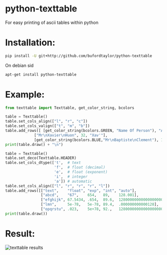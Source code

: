 python-texttable
================

For easy printing of ascii tables within python

# Installation:

```bash
pip install -U git+http://github.com/bufordtaylor/python-texttable
```

On debian sid

```bash
apt-get install python-texttable
```


# Example:

```python
from texttable import Texttable, get_color_string, bcolors

table = Texttable()
table.set_cols_align(["l", "r", "c"])
table.set_cols_valign(["t", "m", "b"])
table.add_rows([ [get_color_string(bcolors.GREEN, "Name Of Person"), "Age", "Nickname"],
             ["Mr\nXavier\nHuon", 32, "Xav'"],
             [get_color_string(bcolors.BLUE,"Mr\nBaptiste\nClement"), 1, get_color_string(bcolors.RED,"Baby")] ])
print(table.draw() + "\n")

table = Texttable()
table.set_deco(Texttable.HEADER)
table.set_cols_dtype(['t',  # text
                      'f',  # float (decimal)
                      'e',  # float (exponent)
                      'i',  # integer
                      'a']) # automatic
table.set_cols_align(["l", "r", "r", "r", "l"])
table.add_rows([["text",    "float", "exp", "int", "auto"],
                ["abcd",    "67",    654,   89,    128.001],
                ["efghijk", 67.5434, .654,  89.6,  12800000000000000000000.00023],
                ["lmn",     5e-78,   5e-78, 89.4,  .000000000000128],
                ["opqrstu", .023,    5e+78, 92.,   12800000000000000000000]])
print(table.draw())
```

# Result:

![texttable results](http://i.imgur.com/Zu7FB.png)
